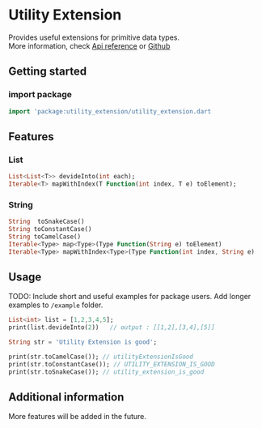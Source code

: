 <!-- 
This README describes the package. If you publish this package to pub.dev,
this README's contents appear on the landing page for your package.

For information about how to write a good package README, see the guide for
[writing package pages](https://dart.dev/guides/libraries/writing-package-pages). 

For general information about developing packages, see the Dart guide for
[creating packages](https://dart.dev/guides/libraries/create-library-packages)
and the Flutter guide for
[developing packages and plugins](https://flutter.dev/developing-packages). 
-->

# Utility Extension

Provides useful extensions for primitive data types.\
More information, check [Api reference](https://pub.dev/documentation/utility_extension/latest/) or [Github](https://github.com/shawn-flunge/utility_extension)



## Getting started

### import package
```dart
import 'package:utility_extension/utility_extension.dart
```

## Features
### List
```dart
List<List<T>> devideInto(int each);
Iterable<T> mapWithIndex(T Function(int index, T e) toElement);
```

### String
```dart
String  toSnakeCase()
String toConstantCase()
String toCamelCase()
Iterable<Type> map<Type>(Type Function(String e) toElement)
Iterable<Type> mapWithIndex<Type>(Type Function(int index, String e)
```


## Usage

TODO: Include short and useful examples for package users. Add longer examples
to `/example` folder. 

```dart
List<int> list = [1,2,3,4,5];
print(list.devideInto(2))   // output : [[1,2],[3,4],[5]]

String str = 'Utility Extension is good';

print(str.toCamelCase()); // utilityExtensionIsGood
print(str.toConstantCase()); // UTILITY_EXTENSION_IS_GOOD
print(str.toSnakeCase()); // utility_extension_is_good
```

## Additional information

More features will be added in the future.
